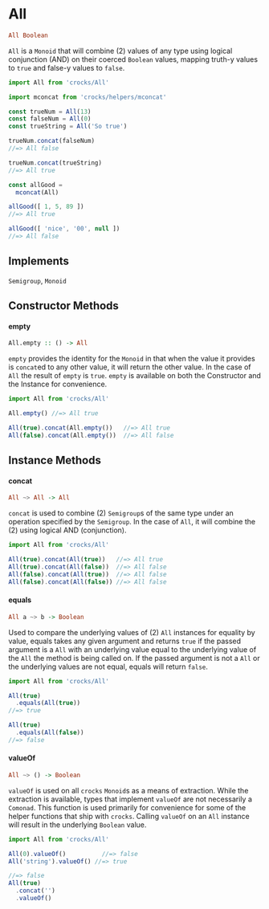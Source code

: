  # All

```haskell
All Boolean
```

`All` is a `Monoid` that will combine (2) values of any type using logical
conjunction (AND) on their coerced `Boolean` values, mapping truth-y values to
`true` and false-y values to `false`.

```javascript
import All from 'crocks/All'

import mconcat from 'crocks/helpers/mconcat'

const trueNum = All(13)
const falseNum = All(0)
const trueString = All('So true')

trueNum.concat(falseNum)
//=> All false

trueNum.concat(trueString)
//=> All true

const allGood =
  mconcat(All)

allGood([ 1, 5, 89 ])
//=> All true

allGood([ 'nice', '00', null ])
//=> All false
```

## Implements

`Semigroup`, `Monoid`

## Constructor Methods

#### empty

```haskell
All.empty :: () -> All
```

`empty` provides the identity for the `Monoid` in that when the value it
provides is `concat`ed to any other value, it will return the other value. In
the case of `All` the result of `empty` is `true`. `empty` is available on both
the Constructor and the Instance for convenience.

```javascript
import All from 'crocks/All'

All.empty() //=> All true

All(true).concat(All.empty())   //=> All true
All(false).concat(All.empty())  //=> All false
```

## Instance Methods

#### concat

```haskell
All ~> All -> All
```

`concat` is used to combine (2) `Semigroup`s of the same type under an operation
specified by the `Semigroup`. In the case of `All`, it will combine the (2)
using logical AND (conjunction).

```javascript
import All from 'crocks/All'

All(true).concat(All(true))   //=> All true
All(true).concat(All(false))  //=> All false
All(false).concat(All(true))  //=> All false
All(false).concat(All(false)) //=> All false
```

#### equals

```haskell
All a ~> b -> Boolean
```

Used to compare the underlying values of (2) `All` instances for equality by value, equals takes any given argument and returns `true` if the passed argument is a `All` with an underlying value equal to the underlying value of the `All` the method is being called on. If the passed argument is not a `All` or the underlying values are not equal, equals will return `false`.

```javascript
import All from 'crocks/All'

All(true)
  .equals(All(true))
//=> true

All(true)
  .equals(All(false))
//=> false
```

#### valueOf

```haskell
All ~> () -> Boolean
```

`valueOf` is used on all `crocks` `Monoid`s as a means of extraction. While the
extraction is available, types that implement `valueOf` are not necessarily a
`Comonad`. This function is used primarily for convenience for some of the
helper functions that ship with `crocks`. Calling `valueOf` on an `All` instance
will result in the underlying `Boolean` value.

```javascript
import All from 'crocks/All'

All(0).valueOf()          //=> false
All('string').valueOf() //=> true

//=> false
All(true)
  .concat('')
  .valueOf()
```
